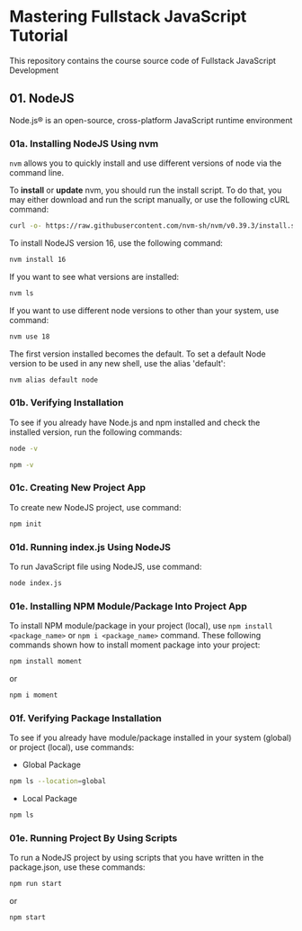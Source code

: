 # Mastering Fullstack JavaScript Tutorial

This repository contains the course source code of Fullstack JavaScript Development

## 01. NodeJS

Node.js® is an open-source, cross-platform JavaScript runtime environment

### 01a. Installing NodeJS Using nvm

`nvm` allows you to quickly install and use different versions of node via the command line.

To **install** or **update** nvm, you should run the install script. To do that, you may either download and run the script manually, or use the following cURL command:

```sh
curl -o- https://raw.githubusercontent.com/nvm-sh/nvm/v0.39.3/install.sh | bash
```

To install NodeJS version 16, use the following command:

```sh
nvm install 16
```

If you want to see what versions are installed:

```sh
nvm ls
```

If you want to use different node versions to other than your system, use command:

```sh
nvm use 18
```

The first version installed becomes the default. To set a default Node version to be used in any new shell, use the alias 'default':

```sh
nvm alias default node
```

### 01b. Verifying Installation

To see if you already have Node.js and npm installed and check the installed version, run the following commands:

```sh
node -v
```

```sh
npm -v
```

### 01c. Creating New Project App

To create new NodeJS project, use command:

```sh
npm init
```

### 01d. Running index.js Using NodeJS

To run JavaScript file using NodeJS, use command:

```sh
node index.js
```

### 01e. Installing NPM Module/Package Into Project App

To install NPM module/package in your project (local), use `npm install <package_name>` or `npm i <package_name>` command. These following commands shown how to install moment package into your project:

```sh
npm install moment
```

or

```sh
npm i moment
```

### 01f. Verifying Package Installation

To see if you already have module/package installed in your system (global) or project (local), use commands:

- Global Package

```sh
npm ls --location=global
```

- Local Package

```sh
npm ls
```

### 01e. Running Project By Using Scripts

To run a NodeJS project by using scripts that you have written in the package.json, use these commands:

```sh
npm run start
```

or

```sh
npm start
```

